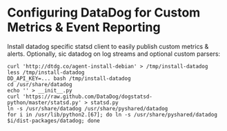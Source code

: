 
Configuring DataDog for Custom Metrics & Event Reporting
======================================================================

Install datadog specific statsd client to easily publish custom
metrics & alerts.  Optionally, sic datadog on log streams and optional
custom parsers:

    curl 'http://dtdg.co/agent-install-debian' > /tmp/install-datadog
    less /tmp/install-datadog
    DD_API_KEY=... bash /tmp/install-datadog
    cd /usr/share/datadog
    echo '' > __init__.py
    curl 'https://raw.github.com/DataDog/dogstatsd-python/master/statsd.py' > statsd.py
    ln -s /usr/share/datadog /usr/share/pyshared/datadog
    for i in /usr/lib/python2.[67]; do ln -s /usr/share/pyshared/datadog $i/dist-packages/datadog; done

